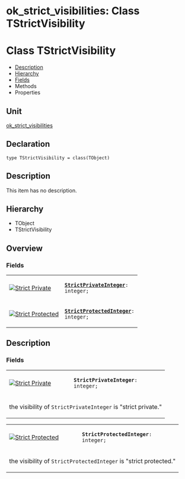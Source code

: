 # ok\_strict\_visibilities: Class TStrictVisibility


# Class TStrictVisibility
<span id="TStrictVisibility"/>

- [Description](#PasDoc-Description)
- [Hierarchy](#PasDoc-Hierarchy)
- [Fields](#PasDoc-Fields)
- Methods
- Properties

<span id="PasDoc-Description"/>

## Unit


[ok\_strict\_visibilities](ok_strict_visibilities.md)


## Declaration


```type TStrictVisibility = class(TObject)```


## Description
This item has no description.



## Hierarchy


<span id="PasDoc-Hierarchy"/>

- TObject
- TStrictVisibility



## Overview

### Fields
<span id="PasDoc-Fields"/>


<table>
<tr>

<td>

<a href="legend.md"><img src="private.gif" alt="Strict Private" title="Strict Private"></img></a>
</td>

<td>

<code><strong><a href="ok_strict_visibilities.TStrictVisibility.md#StrictPrivateInteger">StrictPrivateInteger</a></strong>: integer;</code>
</td>
</tr>
<tr>

<td>

<a href="legend.md"><img src="protected.gif" alt="Strict Protected" title="Strict Protected"></img></a>
</td>

<td>

<code><strong><a href="ok_strict_visibilities.TStrictVisibility.md#StrictProtectedInteger">StrictProtectedInteger</a></strong>: integer;</code>
</td>
</tr>
</table>


## Description

### Fields

<table>
<tr>

<td>

<a href="legend.md"><img src="private.gif" alt="Strict Private" title="Strict Private"></img></a>
</td>

<td>

<span id="StrictPrivateInteger"/><code><strong>StrictPrivateInteger</strong>: integer;</code>
</td>
</tr>
<tr><td colspan="2">

the visibility of `StrictPrivateInteger` is &quot;strict private.&quot;

</td></tr>
</table>

<table>
<tr>

<td>

<a href="legend.md"><img src="protected.gif" alt="Strict Protected" title="Strict Protected"></img></a>
</td>

<td>

<span id="StrictProtectedInteger"/><code><strong>StrictProtectedInteger</strong>: integer;</code>
</td>
</tr>
<tr><td colspan="2">

the visibility of `StrictProtectedInteger` is &quot;strict protected.&quot;

</td></tr>
</table>

